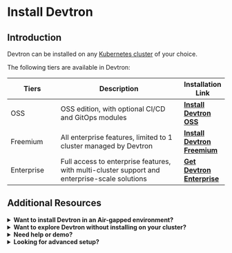 # Install Devtron

## Introduction

Devtron can be installed on any [Kubernetes cluster](../getting-started/getting-started.md#create-a-kubernetes-cluster) of your choice.

The following tiers are available in Devtron:

<table><thead><tr><th width="112.78125">Tiers</th><th width="372.6640625">Description</th><th>Installation Link</th></tr></thead><tbody><tr><td>OSS</td><td>OSS edition, with optional CI/CD and GitOps modules</td><td><a href="devtron-oss.md"><strong>Install Devtron OSS</strong></a></td></tr><tr><td>Freemium</td><td>All enterprise features, limited to 1 cluster managed by Devtron</td><td><a href="../../install/devtron-freemium.md"><strong>Install Devtron Freemium</strong></a></td></tr><tr><td>Enterprise</td><td>Full access to enterprise features, with multi-cluster support and enterprise-scale solutions</td><td><a href="https://devtron.ai/contact-sales"><strong>Get Devtron Enterprise</strong></a></td></tr></tbody></table>

## Additional Resources

<details>

<summary><strong>Want to install Devtron in an Air-gapped environment?</strong></summary>

See the full guide here: [Install Devtron in Air-gapped Environment](install-devtron-in-airgapped-environment.md)

</details>

<details>

<summary><strong>Want to explore Devtron without installing on your cluster?</strong></summary>

* Try [Devtron Sandbox](https://preview.devtron.ai)
* Try [Devtron Kubernetes Desktop Client](install-devtron-Kubernetes-client.md)

</details>

<details>

<summary><strong>Need help or demo?</strong></summary>

* [Discord community for support](https://discord.gg/jsRG5qx2gp)[![Join Discord](https://img.shields.io/badge/Join%20us%20on-Discord-e01563.svg)](https://discord.gg/jsRG5qx2gp).
* [Book time with our team](https://devtron.ai/demo)

</details>

<details>

<summary><strong>Looking for advanced setup?</strong></summary>

See [Additional Installation Resources](../../reference/) for production infra recommendations, advanced configs, blob storage, air-gapped installs, backup, and more.

</details>
